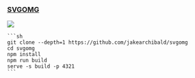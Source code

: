 ### [SVGOMG](https://github.com/jakearchibald/svgomg)

![](https://img.shields.io/github/license/jakearchibald/svgomg)

````{tab} From source
```sh
git clone --depth=1 https://github.com/jakearchibald/svgomg
cd svgomg
npm install
npm run build
serve -s build -p 4321
```
````